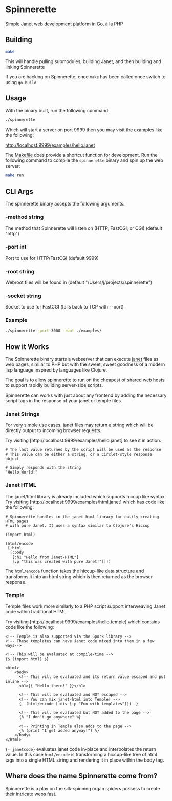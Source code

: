 # Spinnerette

Simple Janet web development platform in Go, à la PHP

## Building

```sh
make
```

This will handle pulling submodules, building Janet, and then building and
linking Spinnerette

If you are hacking on Spinnerette, once `make` has been called once switch to
using `go build`.

## Usage

With the binary built, run the following command:

```sh
./spinnerette
```

Which will start a server on port 9999 then you may visit the examples like the
following:

[http://localhost:9999/examples/hello.janet](http://localhost:9999/examples/hello.janet)

The [Makefile](./Makefile) does provide a shortcut function for development. Run the following
command to compile the `spinnerette` binary and spin up the web server:

```sh
make run
```

## CLI Args

The spinnerette binary accepts the following arguments:

### -method string

The method that Spinnerette will listen on (HTTP, FastCGI, or CGI) (default "http")

### -port int

Port to use for HTTP/FastCGI (default 9999)

### -root string

Webroot files will be found in (default "/Users/j/projects/spinnerette")

### -socket string

Socket to use for FastCGI (falls back to TCP with --port)

### Example

```sh
./spinnerette -port 3000 -root ./examples/
```

## How it Works

The Spinnerette binary starts a webserver that can execute [janet](https://janet-lang.org) files as web pages, similar
to PHP but with the sweet, sweet goodness of a modern lisp language inspired by
languages like Clojure.

The goal is to allow spinnerette to run on the cheapest of shared web hosts to
support rapidly building server-side scripts.

Spinnerette can works with just about any frontend by adding the necessary
script tags in the response of your janet or temple files.

### Janet Strings

For very simple use cases, janet files may return a string which will be
directly output to incoming browser requests.

Try visiting [http://localhost:9999/examples/hello.janet] to see it in action.

```janet
# The last value returned by the script will be used as the response
# This value can be either a string, or a Circlet-style response object

# Simply responds with the string
"Hello World!"
```

### Janet HTML

The janet/html library is already included which supports hiccup like syntax.
Try visiting [http://localhost:9999/examples/html.janet] which has code like the following:

```janet
# Spinnerette bundles in the janet-html library for easily creating HTML pages
# with pure Janet. It uses a syntax similar to Clojure's Hiccup

(import html)

(html/encode
 [:html
  [:body
   [:h1 "Hello from Janet-HTML"]
   [:p "this was created with pure Janet!"]]])

```

The `html/encode` function takes the hiccup-like data structure and transforms
it into an html string which is then returned as the browser response.

### Temple

Temple files work more similarly to a PHP script support interweaving Janet code
within traditional HTML.

Try visiting [http://localhost:9999/examples/hello.temple] which contains code
like the following:

```temple
<!-- Temple is also supported via the Spork library -->
<!-- These templates can have Janet code mixed into them in a few ways-->

<!-- This will be evaluated at compile-time -->
{$ (import html) $}

<html>
    <body>
      <!-- This will be evaluated and its return value escaped and put inline -->
      <h1>{{ "Hello there!" }}</h1>

      <!-- This will be evaluated and NOT escaped -->
      <!-- You can mix janet-html into Temple! -->
      {- (html/encode [:div [:p "Fun with templates"]]) -}

      <!-- This will be evaluated but NOT added to the page -->
      {% "I don't go anywhere" %}

      <!-- Printing in Temple also adds to the page -->
      {% (print "I get added anyway!") %}
    </body>
</html>
```

`{- janetcode}` evaluates janet code in-place and interpolates the return value.
In this case `html/encode` is transforming a hiccup-like tree of html tags into
a single HTML string and rendering it in place within the body tag.

## Where does the name Spinnerette come from?

Spinnerette is a play on the silk-spinning organ spiders possess to create their
intricate webs fast.
